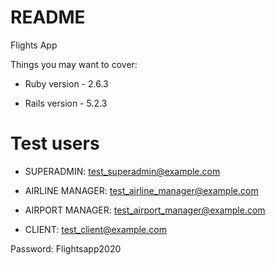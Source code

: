 # README

Flights App

Things you may want to cover:

* Ruby version - 2.6.3

* Rails version - 5.2.3


# Test users

* SUPERADMIN: test_superadmin@example.com

* AIRLINE MANAGER: test_airline_manager@example.com

* AIRPORT MANAGER: test_airport_manager@example.com

* CLIENT: test_client@example.com

Password: Flightsapp2020